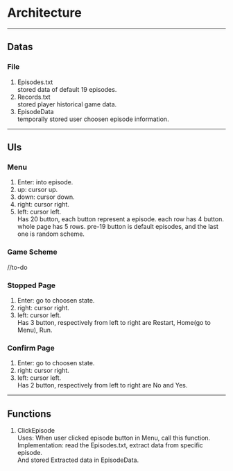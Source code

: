 # Architecture
---
## Datas
### File
1. Episodes.txt  
stored data of default 19 episodes.
2. Records.txt  
stored player historical game data.
3. EpisodeData  
temporally stored user choosen episode information.
---
## UIs
### Menu
1. Enter: into episode.
2. up:  cursor up.
3. down: cursor down.
4. right: cursor right.
5. left: cursor left.  
Has 20 button, each button represent a episode.
each row has 4 button.
whole page has 5 rows.
pre-19 button is default episodes, and the last one is random scheme.

### Game Scheme
//to-do
### Stopped Page
1. Enter: go to choosen state.
2. right: cursor right.
3. left: cursor left.  
Has 3 button, respectively from left to right are Restart, Home(go to Menu), Run. 

### Confirm Page
1. Enter: go to choosen state.
2. right: cursor right.
3. left: cursor left.  
Has 2 button, respectively from left to right are No and Yes. 
---
## Functions
1. ClickEpisode  
Uses: When user clicked episode button in Menu, call this function.  
Implementation: read the Episodes.txt, extract data from specific episode.  
And stored Extracted data in EpisodeData.
 

